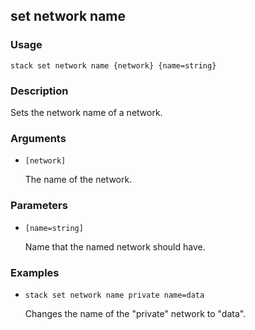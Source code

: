 ## set network name

### Usage

`stack set network name {network} {name=string}`

### Description

Sets the network name of a network.

### Arguments

* `[network]`

   The name of the network.


### Parameters
* `[name=string]`

   Name that the named network should have.

### Examples

* `stack set network name private name=data`

   Changes the name of the "private" network to "data".



